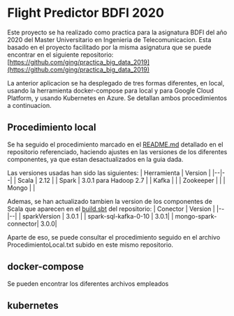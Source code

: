 # Flight Predictor BDFI 2020
Este proyecto se ha realizado como practica para la asignatura BDFI del año 2020 del Master Universitario en Ingenieria de Telecomunicacion. Esta basado en el proyecto facilitado por la misma asignatura que se puede encontrar en el siguiente repositorio: [https://github.com/ging/practica_big_data_2019](https://github.com/ging/practica_big_data_2019)

La anterior aplicacion se ha desplegado de tres formas diferentes, en local, usando la herramienta docker-compose para local y para Google Cloud Platform, y usando Kubernetes en Azure. Se detallan ambos procedimientos a continuacion.

## Procedimiento local
Se ha seguido el procedimiento marcado en el [README.md](https://github.com/ging/practica_big_data_2019/blob/master/README.md) detallado en el repositorio referenciado, haciendo ajustes en las versiones de los diferentes componentes, ya que estan desactualizados en la guia dada.

Las versiones usadas han sido las siguientes:
| Herramienta | Version |
|--|--|
| Scala | 2.12 |
| Spark | 3.0.1 para Hadoop 2.7 |
| Kafka |  |
| Zookeeper |  |
| Mongo |  |

Ademas, se han actualizado tambien la version de los componentes de Scala que aparecen en el [build.sbt](https://github.com/ging/practica_big_data_2019/blob/master/flight_prediction/build.sbt)  del repositorio:
| Conector | Version |
|--|--|
| sparkVersion | 3.0.1 |
| spark-sql-kafka-0-10 | 3.0.1|
| mongo-spark-connector|  3.0.0|

Aparte de eso, se puede consultar el procedimiento seguido en el archivo ProcedimientoLocal.txt subido en este mismo repositorio.

## docker-compose
Se pueden encontrar los diferentes archivos empleados

## kubernetes
